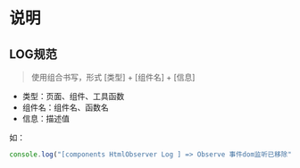 # 说明

## LOG规范
> 使用组合书写，形式 [类型] + [组件名] + [信息]

- 类型：页面、组件、工具函数
- 组件名：组件名、函数名
- 信息：描述值

如：

```js
console.log("[components HtmlObserver Log ] => Observe 事件dom监听已移除")
```


